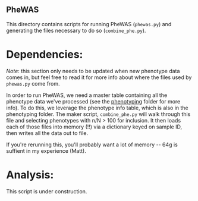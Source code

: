 ## PheWAS

This directory contains scripts for running PheWAS (`phewas.py`) and generating the files necessary to do so (`combine_phe.py`).

# Dependencies:

_Note_: this section only needs to be updated when new phenotype data comes in, but feel free to read it for more info about where the files used by `phewas.py` come from.

In order to run PheWAS, we need a master table containing all the phenotype data we've processed (see the [phenotyping](https://github.com/rivas-lab/ukbb-tools/blob/master/phenotyping/) folder for more info). To do this, we leverage the phenotype info table, which is also in the phenotyping folder. The maker script, `combine_phe.py` will walk through this file and selecting phenotypes with n/N > 100 for inclusion. It then loads each of those files into memory (!!) via a dictionary keyed on sample ID, then writes all the data out to file. 

If you're rerunning this, you'll probably want a lot of memory -- 64g is suffient in my experience (Matt).


# Analysis:

This script is under construction. 
